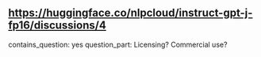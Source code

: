 ## https://huggingface.co/nlpcloud/instruct-gpt-j-fp16/discussions/4

contains_question: yes
question_part: Licensing? Commercial use?